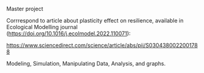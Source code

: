 Master project

Corrrespond to article about plasticity effect on resilience, available in Ecological Modelling journal (https://doi.org/10.1016/j.ecolmodel.2022.110071): 

https://www.sciencedirect.com/science/article/abs/pii/S0304380022001788

Modeling, Simulation, Manipulating Data, Analysis, and graphs.
